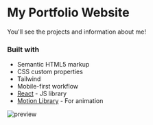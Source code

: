 # My Portfolio Website

You'll see the projects and information about me! 

### Built with

- Semantic HTML5 markup
- CSS custom properties
- Tailwind
- Mobile-first workflow
- [React](https://reactjs.org/) - JS library
- [Motion Library](https://www.framer.com/motion/) - For animation

![preview](https://github.com/dilaracetinberk/my-portfolio-website/assets/97848364/4beadf87-dd3a-4c35-9083-ad1f18736281)



